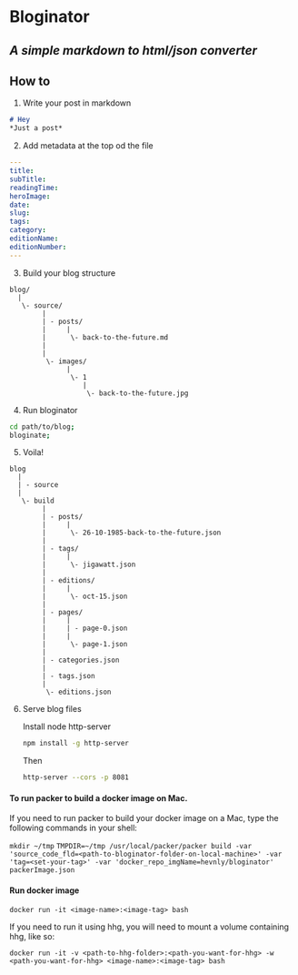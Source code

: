 # Bloginator
*A simple markdown to html/json converter*
-----

## How to

1. Write your post in markdown
  ```markdown
  # Hey
  *Just a post*
  ```

2. Add metadata at the top od the file
  ```yaml
  ---
  title:
  subTitle:
  readingTime:
  heroImage:
  date:
  slug:
  tags:
  category:
  editionName:
  editionNumber:
  ---
  ```

3. Build your blog structure
  ```
  blog/
    |
     \- source/
          |
          | - posts/
          |     |
          |      \- back-to-the-future.md
          |
          |
           \- images/
                |
                 \- 1
                    |
                     \- back-to-the-future.jpg
  ```

4. Run bloginator
  ```sh
  cd path/to/blog;
  bloginate;
  ```

5. Voila!
  ```
  blog
    |
    | - source
    |
     \- build
          |
          | - posts/
          |     |
          |      \- 26-10-1985-back-to-the-future.json
          |
          | - tags/
          |     |
          |      \- jigawatt.json
          |
          | - editions/
          |     |
          |      \- oct-15.json
          |
          | - pages/
          |     |
          |     | - page-0.json
          |     |
          |      \- page-1.json
          |
          | - categories.json
          |
          | - tags.json
          |
           \- editions.json
  ```

6. Serve blog files

    Install node http-server
    ```sh
    npm install -g http-server
    ```

    Then
    ```sh
    http-server --cors -p 8081
    ```

#### To run packer to build a docker image on Mac.

If you need to run packer to build your docker image on a Mac, type the following commands in your shell:

`mkdir ~/tmp`
`TMPDIR=~/tmp /usr/local/packer/packer build -var 'source_code_fld=<path-to-bloginator-folder-on-local-machine>' -var 'tag=<set-your-tag>' -var 'docker_repo_imgName=hevnly/bloginator' packerImage.json`

#### Run docker image

`docker run -it <image-name>:<image-tag> bash`

If you need to run it using hhg, you will need to mount a volume containing hhg, like so:

`docker run -it -v <path-to-hhg-folder>:<path-you-want-for-hhg> -w <path-you-want-for-hhg> <image-name>:<image-tag> bash`
